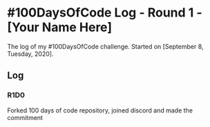 # #100DaysOfCode Log - Round 1 - [Your Name Here]

The log of my #100DaysOfCode challenge. Started on [September 8, Tuesday, 2020].

## Log

### R1D0 
Forked 100 days of code repository, joined discord and made the commitment
